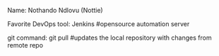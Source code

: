 Name: Nothando Ndlovu (Nottie)

Favorite DevOps tool: Jenkins  #opensource automation server

git command: git pull     #updates the local repository with changes from remote repo
